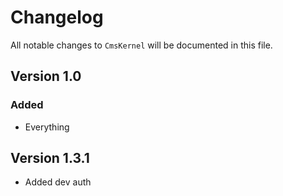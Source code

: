 # Changelog

All notable changes to `CmsKernel` will be documented in this file.

## Version 1.0

### Added
- Everything

## Version 1.3.1
- Added dev auth
